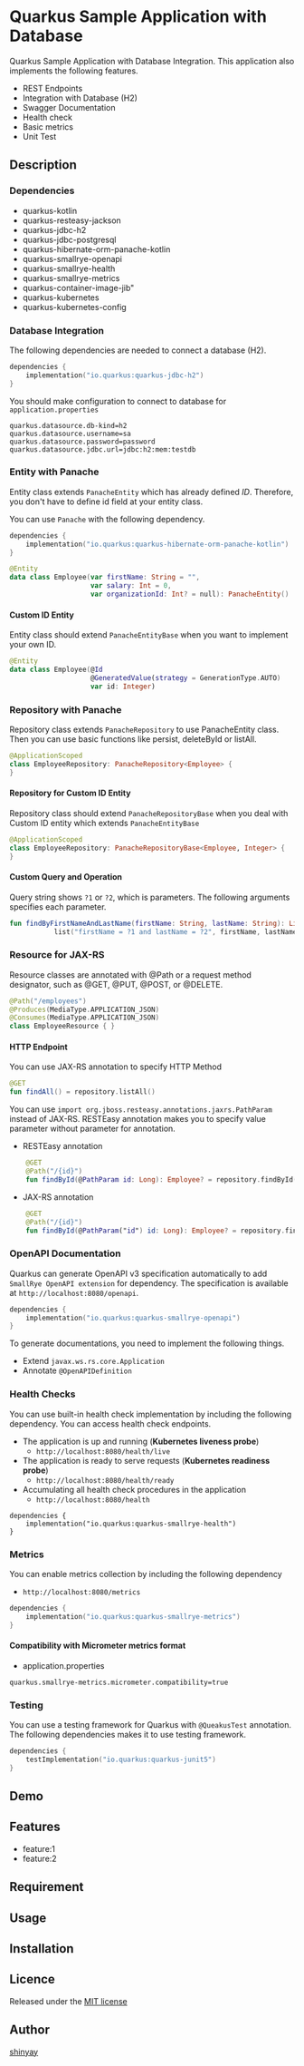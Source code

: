 # Quarkus Sample Application with Database

Quarkus Sample Application with Database Integration.
This application also implements the following features.

- REST Endpoints
- Integration with Database (H2)
- Swagger Documentation
- Health check
- Basic metrics
- Unit Test

## Description
### Dependencies
- quarkus-kotlin
- quarkus-resteasy-jackson
- quarkus-jdbc-h2
- quarkus-jdbc-postgresql
- quarkus-hibernate-orm-panache-kotlin
- quarkus-smallrye-openapi
- quarkus-smallrye-health
- quarkus-smallrye-metrics
- quarkus-container-image-jib"
- quarkus-kubernetes
- quarkus-kubernetes-config

### Database Integration
The following dependencies are needed to connect a database (H2).
```kotlin
dependencies {
    implementation("io.quarkus:quarkus-jdbc-h2")
}
```

You should make configuration to connect to database for `application.properties`

```properties
quarkus.datasource.db-kind=h2
quarkus.datasource.username=sa
quarkus.datasource.password=password
quarkus.datasource.jdbc.url=jdbc:h2:mem:testdb
```

### Entity with Panache
Entity class extends `PanacheEntity` which has already defined *ID*.
Therefore, you don't have to define id field at your entity class.

You can use `Panache` with the following dependency.

```kotlin
dependencies {
    implementation("io.quarkus:quarkus-hibernate-orm-panache-kotlin")
}
```

```kotlin
@Entity
data class Employee(var firstName: String = "",
                    var salary: Int = 0,
                    var organizationId: Int? = null): PanacheEntity()
```

#### Custom ID Entity
Entity class should extend `PanacheEntityBase` when you want to implement your own ID.

```kotlin
@Entity
data class Employee(@Id
                    @GeneratedValue(strategy = GenerationType.AUTO)
                    var id: Integer)
```

### Repository with Panache
Repository class extends `PanacheRepository` to use PanacheEntity class.
Then you can use basic functions like persist, deleteById or listAll.

```kotlin
@ApplicationScoped
class EmployeeRepository: PanacheRepository<Employee> {
}
```

#### Repository for Custom ID Entity
Repository class should extend `PanacheRepositoryBase` when you deal with Custom ID entity which extends `PanacheEntityBase`

```kotlin
@ApplicationScoped
class EmployeeRepository: PanacheRepositoryBase<Employee, Integer> {
}
```

#### Custom Query and Operation
Query string shows `?1` or `?2`, which is parameters.
The following arguments specifies each parameter.

```kotlin
fun findByFirstNameAndLastName(firstName: String, lastName: String): List<Employee> =
           list("firstName = ?1 and lastName = ?2", firstName, lastName)
```

### Resource for JAX-RS
Resource classes are annotated with @Path or a request method designator, such as @GET, @PUT, @POST, or @DELETE.

```kotlin
@Path("/employees")
@Produces(MediaType.APPLICATION_JSON)
@Consumes(MediaType.APPLICATION_JSON)
class EmployeeResource { }
```

#### HTTP Endpoint
You can use JAX-RS annotation to specify HTTP Method

```kotlin
@GET
fun findAll() = repository.listAll()
```

You can use `import org.jboss.resteasy.annotations.jaxrs.PathParam` instead of JAX-RS.
RESTEasy annotation makes you to specify value parameter without parameter for annotation.

- RESTEasy annotation
```kotlin
    @GET
    @Path("/{id}")
    fun findById(@PathParam id: Long): Employee? = repository.findById(id)
```

- JAX-RS annotation
```kotlin
    @GET
    @Path("/{id}")
    fun findById(@PathParam("id") id: Long): Employee? = repository.findById(id)
```

### OpenAPI Documentation
Quarkus can generate OpenAPI v3 specification automatically to add `SmallRye OpenAPI extension` for dependency.
The specification is available at `http://localhost:8080/openapi`.

```kotlin
dependencies {
    implementation("io.quarkus:quarkus-smallrye-openapi")
}
```

To generate documentations, you need to implement the following things.
- Extend `javax.ws.rs.core.Application`
- Annotate `@OpenAPIDefinition`

### Health Checks
You can use built-in health check implementation by including the following dependency.
You can access health check endpoints.
- The application is up and running (**Kubernetes liveness probe**)
  - `http://localhost:8080/health/live`
- The application is ready to serve requests (**Kubernetes readiness probe**)
  - `http://localhost:8080/health/ready`
- Accumulating all health check procedures in the application
  - `http://localhost:8080/health`
```
dependencies {
    implementation("io.quarkus:quarkus-smallrye-health")
}
```

### Metrics
You can enable metrics collection by including the following dependency
- `http://localhost:8080/metrics`

```kotlin
dependencies {
    implementation("io.quarkus:quarkus-smallrye-metrics")
}
```

#### Compatibility with Micrometer metrics format
- application.properties

```properties
quarkus.smallrye-metrics.micrometer.compatibility=true
```

### Testing
You can use a testing framework for Quarkus with `@QueakusTest` annotation.
The following dependencies makes it to use testing framework.

```kotlin
dependencies {
    testImplementation("io.quarkus:quarkus-junit5")
}
```

## Demo

## Features

- feature:1
- feature:2

## Requirement

## Usage

## Installation

## Licence

Released under the [MIT license](https://gist.githubusercontent.com/shinyay/56e54ee4c0e22db8211e05e70a63247e/raw/34c6fdd50d54aa8e23560c296424aeb61599aa71/LICENSE)

## Author

[shinyay](https://github.com/shinyay)
